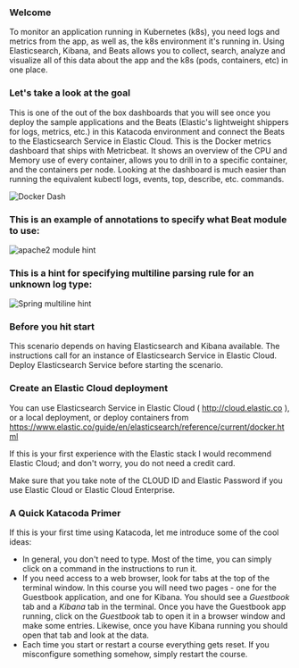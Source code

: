 ### Welcome

To monitor an application running in Kubernetes (k8s), you need logs and metrics from the app, as well as, the k8s environment it's running in. Using Elasticsearch, Kibana, and Beats allows you to collect, search, analyze and visualize all of this data about the app and the k8s (pods, containers, etc) in one place. 

### Let's take a look at the goal
This is one of the out of the box dashboards that you will see once you deploy the sample applications and the Beats (Elastic's lightweight shippers for logs, metrics, etc.) in this Katacoda environment and connect the Beats to the Elasticsearch Service in Elastic Cloud.  This is the Docker metrics dashboard that ships with Metricbeat.  It shows an overview of the CPU and Memory use of every container, allows you to drill in to a specific container, and the containers per node.  Looking at the dashboard is much easier than running the equivalent kubectl logs, events, top, describe, etc. commands.

![Docker Dash](https://user-images.githubusercontent.com/25182304/44353691-c2bb8c00-a475-11e8-8d0e-9578c5c8cc47.png)

### This is an example of annotations to specify what Beat module to use:
![apache2 module hint](https://user-images.githubusercontent.com/25182304/44864163-f86a2d00-ac4c-11e8-874c-ae01eae43864.png)

### This is a hint for specifying multiline parsing rule for an unknown log type:
![Spring multiline hint](https://user-images.githubusercontent.com/25182304/44863873-521e2780-ac4c-11e8-8303-12501a43f63b.png)

### Before you hit start
This scenario depends on having Elasticsearch and Kibana available.  The instructions call for an instance of Elasticsearch Service in Elastic Cloud.  Deploy Elasticsearch Service before starting the scenario.

### Create an Elastic Cloud deployment
You can use Elasticsearch Service in Elastic Cloud ( http://cloud.elastic.co ), or a local deployment, or deploy containers from https://www.elastic.co/guide/en/elasticsearch/reference/current/docker.html

If this is your first experience with the Elastic stack I would recommend Elastic Cloud; and don't worry, you do not need a credit card.

Make sure that you take note of the CLOUD ID and Elastic Password if you use Elastic Cloud or Elastic Cloud Enterprise.

### A Quick Katacoda Primer
If this is your first time using Katacoda, let me introduce some of the cool ideas:

* In general, you don't need to type.  Most of the time, you can simply click on a command in the instructions to run it.
* If you need access to a web browser, look for tabs at the top of the terminal window. In this course you will need two pages - one for the Guestbook application, and one for  Kibana. You should see a *Guestbook* tab and a *Kibana* tab in the terminal.  Once you have the Guestbook app running, click on the *Guestbook* tab to open it in a browser window and make some entries. Likewise, once you have Kibana running you should open that tab and look at the data.
* Each time you start or restart a course everything gets reset. If you misconfigure something somehow, simply restart the course.

